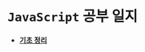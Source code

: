 # ```JavaScript``` 공부 일지

 + <a href="https://github.com/DevJaepaL/TIL/blob/main/JavaScript/0626/%EC%9E%90%EB%B0%94%EC%8A%A4%ED%81%AC%EB%A6%BD%ED%8A%B8%20%EC%A0%95%EB%A6%AC.md"><b>기초 정리</a></b>
